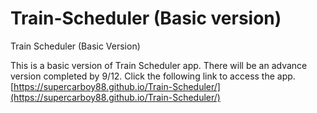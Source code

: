 # Train-Scheduler (Basic version)
Train Scheduler (Basic Version)

This is a basic version of Train Scheduler app. There will be an advance version completed by 9/12.
Click the following link to access the app.
[https://supercarboy88.github.io/Train-Scheduler/](https://supercarboy88.github.io/Train-Scheduler/)